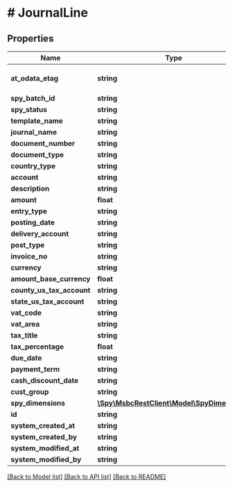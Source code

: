 # # JournalLine

## Properties

Name | Type | Description | Notes
------------ | ------------- | ------------- | -------------
**at_odata_etag** | **string** | If-Match header for updates | [optional]
**spy_batch_id** | **string** |  | [optional]
**spy_status** | **string** |  | [optional]
**template_name** | **string** |  | [optional]
**journal_name** | **string** |  | [optional]
**document_number** | **string** |  | [optional]
**document_type** | **string** |  | [optional]
**country_type** | **string** |  | [optional]
**account** | **string** |  | [optional]
**description** | **string** |  | [optional]
**amount** | **float** |  | [optional]
**entry_type** | **string** |  | [optional]
**posting_date** | **string** |  | [optional]
**delivery_account** | **string** |  | [optional]
**post_type** | **string** |  | [optional]
**invoice_no** | **string** |  | [optional]
**currency** | **string** |  | [optional]
**amount_base_currency** | **float** |  | [optional]
**county_us_tax_account** | **string** |  | [optional]
**state_us_tax_account** | **string** |  | [optional]
**vat_code** | **string** |  | [optional]
**vat_area** | **string** |  | [optional]
**tax_title** | **string** |  | [optional]
**tax_percentage** | **float** |  | [optional]
**due_date** | **string** |  | [optional]
**payment_term** | **string** |  | [optional]
**cash_discount_date** | **string** |  | [optional]
**cust_group** | **string** |  | [optional]
**spy_dimensions** | [**\Spy\MsbcRestClient\Model\SpyDimension[]**](SpyDimension.md) |  | [optional]
**id** | **string** |  | [optional]
**system_created_at** | **string** |  | [optional]
**system_created_by** | **string** |  | [optional]
**system_modified_at** | **string** |  | [optional]
**system_modified_by** | **string** |  | [optional]

[[Back to Model list]](../../README.md#models) [[Back to API list]](../../README.md#endpoints) [[Back to README]](../../README.md)
